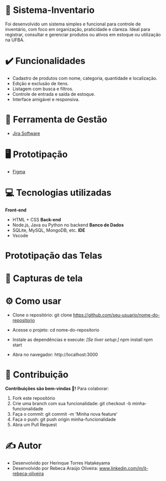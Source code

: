 # 📶 Sistema-Inventario
Foi desenvolvido um sistema simples e funcional para controle de inventário, com foco em organização, praticidade e clareza. Ideal para registrar, consultar e gerenciar produtos ou ativos em estoque ou utilização na UFBA.
 
# ✔️ Funcionalidades
- Cadastro de produtos com nome, categoria, quantidade e localização.
- Edição e exclusão de itens.
- Listagem com busca e filtros.
- Controle de entrada e saída de estoque.
- Interface amigável e responsiva.

# 🧐 Ferramenta de Gestão
- [Jira Software](https://sistemainventarioufba.atlassian.net/jira/software/projects/SIS/boards/34?atlOrigin=eyJpIjoiYjRlMjY5MDM1OTM1NDdiMTlkZWQxYWUxOTc4YjdkNzAiLCJwIjoiaiJ9)

# 🖥️ Prototipação
- [Figma](https://www.figma.com/design/2VC9PAVNE3RlkJOWdsCBlM/SistemaInvent%C3%A1rio?node-id=6-1361&t=QlkeVerWtieP3hGV-1)

# 💻 Tecnologias utilizadas
**Front-end**
- HTML + CSS
**Back-end**
- Node.js, Java ou Python no backend
**Banco de Dados**
- SQLite, MySQL, MongoDB, etc.
**IDE**
- Vscode

# Prototipação das Telas

# 📸 Capturas de tela

# ⚙️ Como usar

- Clone o repositório:
git clone https://github.com/seu-usuario/nome-do-repositorio

- Acesse o projeto:
cd nome-do-repositorio

- Instale as dependências e execute: *[Se tiver setup:]*
npm install
npm start

- Abra no navegador:
http://localhost:3000

# 🤝 Contribuição
**Contribuições são bem-vindas 🥳!**
Para colaborar:
1. Fork este repositório
2. Crie uma branch com sua funcionalidade: git checkout -b minha-funcionalidade
3. Faça o commit: git commit -m 'Minha nova feature'
4. Faça o push: git push origin minha-funcionalidade
5. Abra um Pull Request

# ✍️ Autor
- Desenvolvido por Herinque Torres Hatakeyama
- Desenvolvido por Rebeca Araújo Oliveira:
www.linkedin.com/in/it-rebeca-oliveira 


